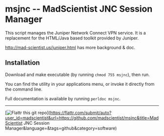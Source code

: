 msjnc -- MadScientist JNC Session Manager
=============================================================

This script manages the Juniper Network Connect VPN service.  It is a
replacement for the HTML/Java based toolkit provided by Juniper.

http://mad-scientist.us/juniper.html has more background & doc.

Installation
------------

Download and make executable (by running `chmod 755 msjnc`), then run.

You can find the utility in your applications menu, or invoke it directly from
the command line.

Full documentation is available by running `perldoc msjnc`.

-------------------------
[![Flattr this git repo](http://api.flattr.com/button/flattr-badge-large.png)](https://flattr.com/submit/auto?user_id=madscientist&url=https://github.com/madscientist/msjnc&title=MadScientist JNC Session Manager&language=&tags=github&category=software)
